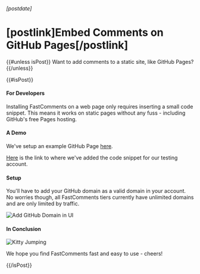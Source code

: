 ###### [postdate]
# [postlink]Embed Comments on GitHub Pages[/postlink]

{{#unless isPost}}
Want to add comments to a static site, like GitHub Pages?
{{/unless}}

{{#isPost}}
#### For Developers
Installing FastComments on a web page only requires inserting a small code snippet. This means it works on static pages without any fuss - including GitHub's free Pages hosting.

#### A Demo

We've setup an example GitHub Page <a href="https://blog.fastcomments.com/(12-30-2019)-fastcomments-demo.html" target="_blank">here</a>.

<a href="https://github.com/winrid/fastcomments-demo.github.io/blob/master/index.html#L29" target="_blank">Here</a> is the link to where we've added the code snippet for our
testing account.

#### Setup

You'll have to add your GitHub domain as a valid domain in your account. No worries though, all FastComments tiers currently have unlimited domains and are only limited by traffic.

<img data-src="images/fc-github-pages-add-domain.png" alt="Add GitHub Domain in UI" title="Add Domain UI" class="lozad" />

#### In Conclusion

<img src="https://cdn2.thecatapi.com/images/3sg.gif" alt="Kitty Jumping" title="Athletic Kitty" />

We hope you find FastComments fast and easy to use - cheers!

{{/isPost}}
